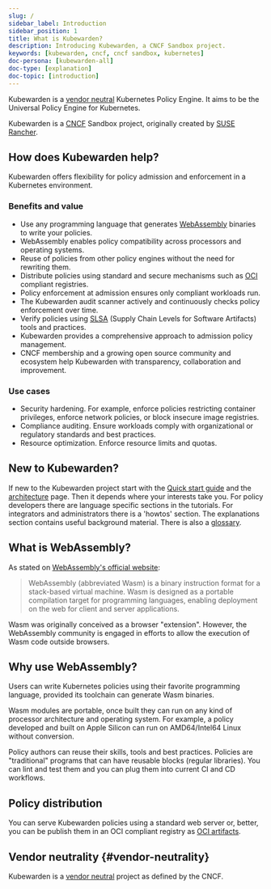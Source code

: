 ```yaml
---
slug: /
sidebar_label: Introduction
sidebar_position: 1
title: What is Kubewarden?
description: Introducing Kubewarden, a CNCF Sandbox project.
keywords: [kubewarden, cncf, cncf sandbox, kubernetes]
doc-persona: [kubewarden-all]
doc-type: [explanation]
doc-topic: [introduction]
---
```


<head>
  <link rel="canonical" href="https://docs.kubewarden.io"/>
</head>

Kubewarden is a [vendor neutral](#vendor-neutrality) Kubernetes Policy Engine.
It aims to be the Universal Policy Engine for Kubernetes.

Kubewarden is a [CNCF](https://cncf.io) Sandbox project,
originally created by [SUSE Rancher](https://www.rancher.com/).

## How does Kubewarden help?

Kubewarden offers flexibility for policy admission and enforcement in a Kubernetes environment.

### Benefits and value

- Use any programming language that generates [WebAssembly](https://webassembly.org) binaries to write your policies.
- WebAssembly enables policy compatibility across processors and operating systems.
- Reuse of policies from other policy engines without the need for rewriting them.
- Distribute policies using standard and secure mechanisms such as [OCI](https://opencontainers.org) compliant registries.
- Policy enforcement at admission ensures only compliant workloads run.
- The Kubewarden audit scanner actively and continuously checks policy enforcement over time.
- Verify policies using [SLSA](https://slsa.dev) (Supply Chain Levels for Software Artifacts) tools and practices.
- Kubewarden provides a comprehensive approach to admission policy management.
- CNCF membership and a growing open source community and ecosystem help Kubewarden with transparency, collaboration and improvement.

### Use cases

- Security hardening. For example, enforce policies restricting container privileges, enforce network policies, or block insecure image registries.
- Compliance auditing. Ensure workloads comply with organizational or regulatory standards and best practices.
- Resource optimization. Enforce resource limits and quotas.

## New to Kubewarden?

If new to the Kubewarden project start with the
[Quick start guide](./quick-start.md)
and the [architecture](./explanations/architecture.md) page.
Then it depends where your interests take you.
For policy developers there are language specific sections in the tutorials.
For integrators and administrators there is a 'howtos' section.
The explanations section contains useful background material.
There is also a [glossary](./glossary.md).

## What is WebAssembly?

As stated on [WebAssembly's official website](https://webassembly.org/):

> WebAssembly (abbreviated Wasm) is a binary instruction format for a
> stack-based virtual machine. Wasm is designed as a portable
> compilation target for programming languages, enabling deployment on
> the web for client and server applications.

Wasm was originally conceived as a browser "extension". However, the
WebAssembly community is engaged in efforts to allow the execution of Wasm code
outside browsers.

## Why use WebAssembly?

Users can write Kubernetes policies using their
favorite programming language, provided its toolchain can generate
Wasm binaries.

Wasm modules are portable, once built they can run on any kind of processor
architecture and operating system.
For example, a policy developed and built on Apple Silicon can run on
AMD64/Intel64 Linux without conversion.

Policy authors can reuse their skills, tools and best practices. Policies are
"traditional" programs that can have reusable blocks (regular libraries). You
can lint and test them and you can plug them into current CI and CD workflows.

## Policy distribution

You can serve Kubewarden policies using a standard web server or, better, you
can be publish them in an OCI compliant registry as
[OCI artifacts](https://github.com/opencontainers/artifacts).

## Vendor neutrality {#vendor-neutrality}

Kubewarden is a [vendor neutral](https://contribute.cncf.io/maintainers/community/vendor-neutrality/) project as defined by the CNCF.
